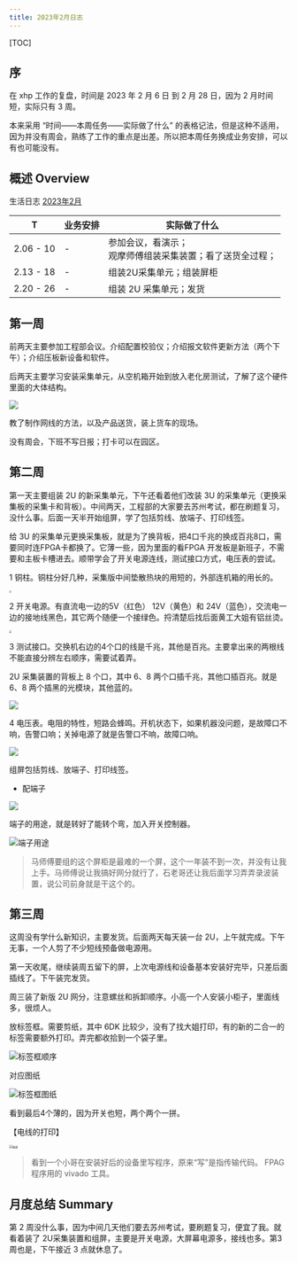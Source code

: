 ```yaml
---
title: 2023年2月日志
---
```


[TOC]

## 序

在 xhp 工作的复盘，时间是 2023 年 2 月 6 日 到 2 月 28 日，因为 2 月时间短，实际只有 3 周。

本来采用 “时间——本周任务——实际做了什么” 的表格记法，但是这种不适用，因为并没有周会，熟练了工作的重点是出差。所以把本周任务换成业务安排，可以有也可能没有。

## 概述 Overview

生活日志 [2023年2月](https://ae85.gitee.io/update/journal/202202xhp)

|     T     | 业务安排 | 实际做了什么                                                 |
| :-------: | -------- | ------------------------------------------------------------ |
| 2.06 - 10 | -        | 参加会议，看演示；<br>观摩师傅组装采集装置；看了送货全过程； |
| 2.13 - 18 | -        | 组装2U采集单元；组装屏柜                                     |
| 2.20 - 26 | -        | 组装 2U 采集单元；发货                                       |

## 第一周

前两天主要参加工程部会议。介绍配置校验仪；介绍报文软件更新方法（两个下午）；介绍压板新设备和软件。

后两天主要学习安装采集单元，从空机箱开始到放入老化房测试，了解了这个硬件里面的大体结构。

![](./assets/stru_mcu.jpg)

教了制作网线的方法，以及产品送货，装上货车的现场。

没有周会，下班不写日报；打卡可以在园区。

## 第二周

第一天主要组装 2U 的新采集单元，下午还看着他们改装 3U 的采集单元（更换采集板的采集卡和背板）。中间两天，工程部的大家要去苏州考试，都在刷题复习，没什么事。后面一天半开始组屏，学了包括剪线、放端子、打印线签。

给 3U 的采集单元更换采集板，就是为了换背板，把4口千兆的换成百兆8口，需要同时连FPGA卡都换了。它薄一些，因为里面的看FPGA 开发板是新班子，不需要和主板卡槽进去。顺带学会了开关电源连线，测试接口方式，电压表的尝试。

1 铜柱。铜柱分好几种，采集版中间垫散热块的用短的，外部连机箱的用长的。

<img src="./assets/pillars_mcu.jpg" style="zoom:27%;" />

2 开关电源。有直流电一边的5V（红色） 12V（黄色）和 24V（蓝色），交流电一边的接地线黑色，其它两个随便一个接绿色。捋清楚后找后面黄工大姐有铝丝烫。

<img src="./assets/ac.jpg" style="zoom:27%;" />

3 测试接口。交换机右边的4个口的线是千兆，其他是百兆。主要拿出来的两根线不能直接分辨左右顺序，需要试着弄。

2U 采集装置的背板上 8 个口，其中 6、8 两个口插千兆，其他口插百兆。就是 6、8 两个插黑的光模块，其他蓝的。 

![](./assets/port_mcu.jpg)

4 电压表。电阻的特性，短路会蜂鸣。开机状态下，如果机器没问题，是故障口不响，告警口响；关掉电源了就是告警口不响，故障口响。

![](./assets/test_voltmeter.jpg)

组屏包括剪线、放端子、打印线签。

- 配端子

![](./assets/terminal_blocks.jpg)

端子的用途，就是转好了能转个弯，加入开关控制器。

![端子用途](./assets/terminal_usage.jpg)

> 马师傅要组的这个屏柜是最难的一个屏，这个一年装不到一次，并没有让我上手。马师傅说让我搞好网分就行了，石老哥还让我后面学习弄弄录波装置，说公司前身就是干这个的。

## 第三周

这周没有学什么新知识，主要发货。后面两天每天装一台 2U，上午就完成。下午无事，一个人剪了不少短线预备做电源用。

第一天收尾，继续装周五留下的屏，上次电源线和设备基本安装好完毕，只差后面插线了。下午装完发货。

周三装了新版 2U 网分，注意螺丝和拆卸顺序。小高一个人安装小柜子，里面线多，很烦人。

放标签框。需要剪纸，其中 6DK 比较少，没有了找大姐打印，有的新的二合一的标签需要额外打印。弄完都收拾到一个袋子里。

![标签框顺序](./assets/label.jpg)

对应图纸

![标签框图纸](./assets/design_label.png)

看到最后4个薄的，因为开关也短，两个两个一拼。

【电线的打印】

<img src="./assets/print_lines.jpg" alt="电线" style="zoom:35%;" />

> 看到一个小哥在安装好后的设备里写程序，原来“写”是指传输代码。 FPAG程序用的 vivado 工具。

## 月度总结 Summary

第 2 周没什么事，因为中间几天他们要去苏州考试，要刷题复习，便宜了我。就看着装了 2U采集装置和组屏，主要是开关电源，大屏幕电源多，接线也多。第3周也是，下午接近 3 点就休息了。
